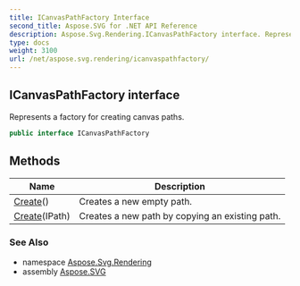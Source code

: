 ```yaml
---
title: ICanvasPathFactory Interface
second_title: Aspose.SVG for .NET API Reference
description: Aspose.Svg.Rendering.ICanvasPathFactory interface. Represents a factory for creating canvas paths
type: docs
weight: 3100
url: /net/aspose.svg.rendering/icanvaspathfactory/
---
```

## ICanvasPathFactory interface

Represents a factory for creating canvas paths.

```csharp
public interface ICanvasPathFactory
```

## Methods

| Name | Description |
| --- | --- |
| [Create](../../aspose.svg.rendering/icanvaspathfactory/create/#create)() | Creates a new empty path. |
| [Create](../../aspose.svg.rendering/icanvaspathfactory/create/#create_1)(IPath) | Creates a new path by copying an existing path. |

### See Also

* namespace [Aspose.Svg.Rendering](../../aspose.svg.rendering/)
* assembly [Aspose.SVG](../../)
